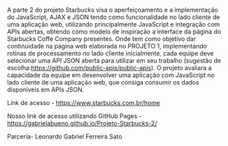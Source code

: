A parte 2 do projeto Starbucks visa o aperfeiçoamento e a implementação do JavaScript, AJAX e JSON tendo como funcionalidade no lado 
cliente de uma aplicação web, utilizando principalmente JavaScript e integração com APIs abertas, obtendo como modelo de inspiração a interface da página do Starbucks Coffe Company presentes. Onde tem como objetivo dar continuidade na página web elaborada no PROJETO 1, implementando rotinas de processamento no lado cliente inicialmente, cada equipe deve selecionar uma API JSON aberta para utilizar em seu trabalho (sugestão de escolha:https://github.com/public-apis/public-apis). O projeto avaliara a capacidade da equipe em desenvolver uma aplicação com JavaScript no lado cliente de uma aplicação web, que consiga consumir os dados disponíveis em APIs JSON.

Link de acesso - https://www.starbucks.com.br/home

Nosso link de acesso utilizando GitHub Pages - https://gabrielabueno.github.io/Projeto-Starbucks-2/


Parceria- Leonardo Gabriel Ferreira Sato
